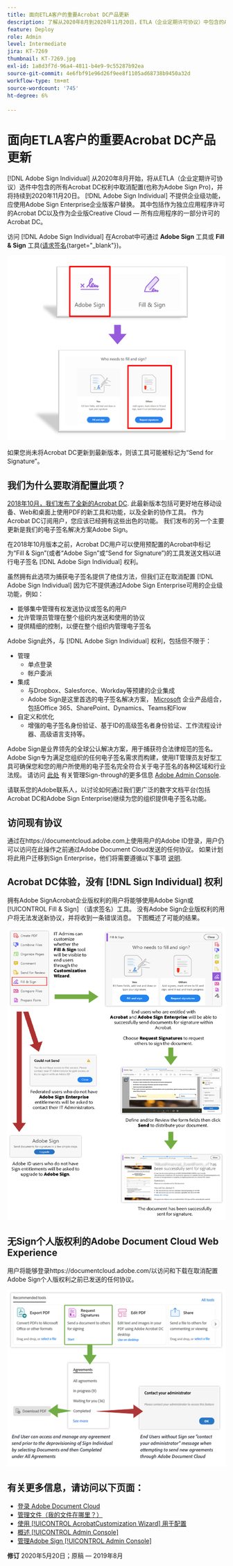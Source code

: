 ```yaml
---
title: 面向ETLA客户的重要Acrobat DC产品更新
description: 了解从2020年8月到2020年11月20日，ETLA（企业定期许可协议）中包含的Acrobat DC权利的重要更改
feature: Deploy
role: Admin
level: Intermediate
jira: KT-7269
thumbnail: KT-7269.jpg
exl-id: 1a8d3f7d-96a4-4811-b4e9-9c55287b92ea
source-git-commit: 4e6fbf91e96d26f9ee8f1105ad68738b9450a32d
workflow-type: tm+mt
source-wordcount: '745'
ht-degree: 6%

---
```


# 面向ETLA客户的重要Acrobat DC产品更新

[!DNL Adobe Sign Individual] 从2020年8月开始，将从ETLA（企业定期许可协议）选件中包含的所有Acrobat DC权利中取消配置(也称为Adobe Sign Pro)，并将持续到2020年11月20日。 [!DNL Adobe Sign Individual] 不提供企业级功能，应使用Adobe Sign Enterprise企业版客户替换。 其中包括作为独立应用程序许可的Acrobat DC以及作为企业版Creative Cloud — 所有应用程序的一部分许可的Acrobat DC。

访问 [!DNL Adobe Sign Individual] 在Acrobat中可通过 **Adobe Sign** 工具或 **Fill &amp; Sign** 工具([请求签名](https://www.adobe.com/acrobat/online/request-signature.html){target="_blank"})。

![[!DNL Adobe Sign Individual] 在Acrobat DC中访问](../assets/Deploy_SignEntitle1.png)

如果您尚未将Acrobat DC更新到最新版本，则该工具可能被标记为“Send for Signature”。

## 我们为什么要取消配置此项？

[2018年10月，我们发布了全新的Acrobat DC](https://news.adobe.com/news/news-details/2018/Adobe-Redefines-What-Is-Possible-With-PDF-With-All-New-Acrobat-DC). 此最新版本包括可更好地在移动设备、Web和桌面上使用PDF的新工具和功能，以及全新的协作工具。 作为Acrobat DC订阅用户，您应该已经拥有这些出色的功能。 我们发布的另一个主要更新是我们的电子签名解决方案Adobe Sign。

在2018年10月版本之前，Acrobat DC用户可以使用预配置的Acrobat中标记为“Fill &amp; Sign”(或者“Adobe Sign”或“Send for Signature”)的工具发送文档以进行电子签名 [!DNL Adobe Sign Individual] 权利。

虽然拥有此选项为捕获电子签名提供了绝佳方法，但我们正在取消配置 [!DNL Adobe Sign Individual] 因为它不提供通过Adobe Sign Enterprise可用的企业级功能，例如：

* 能够集中管理有权发送协议或签名的用户
* 允许管理员管理在整个组织内发送和使用的协议
* 提供精细的控制，以便在整个组织内管理电子签名

Adobe Sign此外，与 [!DNL Adobe Sign Individual] 权利，包括但不限于：

* 管理
   * 单点登录
   * 帐户委派
* 集成
   * 与Dropbox、Salesforce、Workday等预建的企业集成
   * Adobe Sign是这里首选的电子签名解决方案， [Microsoft](https://acrobat.adobe.com/us/en/business/integrations/microsoft.html) 企业产品组合，包括Office 365、SharePoint、Dynamics、Teams和Flow
* 自定义和优化
   * 增强的电子签名身份验证、基于ID的高级签名者身份验证、工作流程设计器、高级语言支持等。

Adobe Sign是业界领先的全球公认解决方案，用于捕获符合法律规范的签名。 Adobe Sign专为满足您组织的任何电子签名需求而构建，使用IT管理员友好型工具可确保您和您的用户所使用的电子签名完全符合关于电子签名的各种区域和行业法规。 请访问 [此处](https://helpx.adobe.com/cn/enterprise/using/verify-domain-ownership.html) 有关管理Sign-through的更多信息 [Adobe Admin Console](https://helpx.adobe.com/cn/enterprise/using/admin-console.html).

请联系您的Adobe联系人，以讨论如何通过我们更广泛的数字文档平台(包括Acrobat DC和Adobe Sign Enterprise)继续为您的组织提供电子签名功能。

## 访问现有协议

通过在https://documentcloud.adobe.com上使用用户的Adobe ID登录，用户仍可以访问在此操作之前通过Adobe Document Cloud发送的任何协议。 如果计划将此用户迁移到Sign Enterprise，他们将需要遵循以下事项 [说明](https://helpx.adobe.com/cn/sign/kb/how-to-download-signed-documents---adobe-sign.html).

## Acrobat DC体验，没有 [!DNL Sign Individual] 权利

拥有Adobe SignAcrobat企业版权利的用户将能够使用Adobe Sign或 [!UICONTROL Fill &amp; Sign] （请求签名）工具。
没有Adobe Sign企业版权利的用户将无法发送新协议，并将收到一条错误消息。 下图概述了可能的结果。

![Acrobat DC体验的错误消息](../assets/Deploy_SignEntitle2.png)

## 无Sign个人版权利的Adobe Document Cloud Web Experience

用户将能够登录https://documentcloud.adobe.com/以访问和下载在取消配置Adobe Sign个人版权利之前已发送的任何协议。

![Document CloudWeb体验的错误消息](../assets/Deploy_SignEntitle3.png)

## 有关更多信息，请访问以下页面：

* [登录 Adobe Document Cloud](https://helpx.adobe.com/document-cloud/help/sign-in.html)
* [管理文件（我的文件在哪里？）](https://helpx.adobe.com/document-cloud/help/manage-files.html)
* [使用 [!UICONTROL AcrobatCustomization Wizard] 用于配置](https://www.adobe.com/devnet-docs/acrobatetk/tools/Wizard/WizardDC/index.html)
* [概述 [!UICONTROL Admin Console]](https://helpx.adobe.com/cn/enterprise/using/admin-console.html)
* [管理Adobe Sign [!UICONTROL Admin Console]](https://helpx.adobe.com/cn/enterprise/using/verify-domain-ownership.html)

**修订** 2020年5月20日；原稿 — 2019年8月
